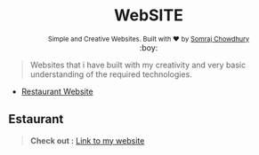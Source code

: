 <h1 align="center">WebSITE</h1>

<div align="center">
  <sub>Simple and Creative Websites. Built with ❤︎ by
  <a href="https://github.com/somrajchowdhury">Somraj Chowdhury</a> 
</div>
  
<div align="center">
  :boy:
</div>

> Websites that i have built with my creativity and very basic understanding of the required technologies.

- [Restaurant Website](#estaurant)

## Estaurant

> **Check out :** [Link to my website](http://www.restoesto.epizy.com)

